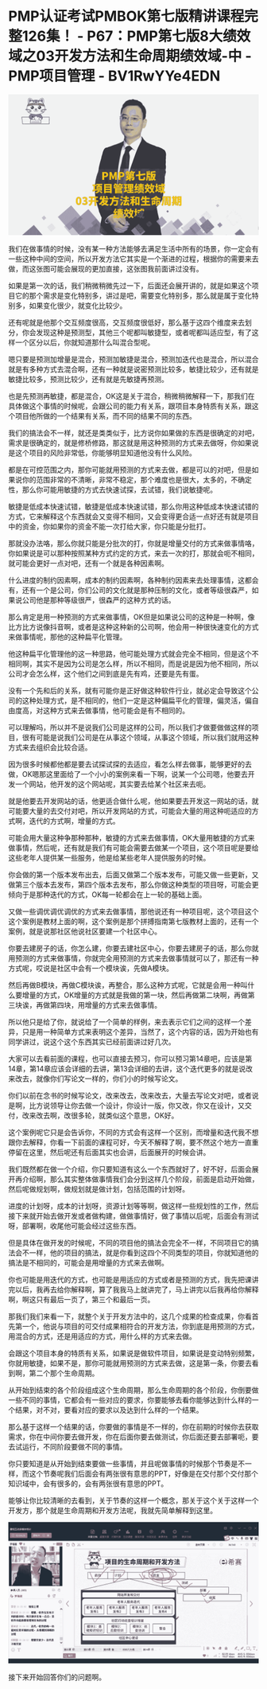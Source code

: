# PMP认证考试PMBOK第七版精讲课程完整126集！ - P67：PMP第七版8大绩效域之03开发方法和生命周期绩效域-中 - PMP项目管理 - BV1RwYYe4EDN

![](img/eefe3a63a866e61727558d73cc3992e2_0.png)

我们在做事情的时候，没有某一种方法能够去满足生活中所有的场景，你一定会有一些这种中间的空间，所以开发方法它其实是一个渐进的过程，根据你的需要来去做，而这张图可能会展现的更加直接，这张图我前面讲过没有。

如果是第一次的话，我们稍微稍微先过一下，后面还会展开讲的，就是如果这个项目它的那个需求是变化特别多，讲过是吧，需要变化特别多，那么就是属于变化特别多，如果变化很少，就变化比较少。

还有呢就是他那个交互频度很高，交互频度很低好，那么基于这四个维度来去划分，你会发现这种是预测型，其他三个呢都叫敏捷型，或者呢都叫适应型，有了这样一个区分以后，你就知道那什么叫混合型呢。

嗯只要是预测加增量是混合，预测加敏捷是混合，预测加迭代也是混合，所以混合就是有多种方式去混合啊，还有一种就是说密预测比较多，敏捷比较少，还有就是敏捷比较多，预测比较少，还有就是先敏捷再预测。

也是先预测再敏捷，都是混合，OK这是关于混合，稍微稍微解释一下，那我们在具体做这个事情的时候呢，会跟公司的能力有关系，跟项目本身特质有关系，跟这个项目他所做的一个结果有关系，而不同的结果不同的东西。

我们的搞法会不一样，就还是类类似于，比方说你如果做的东西是很确定的对吧，需求是很确定的，就是修桥修路，那这就是用这种预测的方式来去做呀，你如果说是这个项目的风险非常低，你能够明显知道他没有什么风险。

都是在可控范围之内，那你可能就用预测的方式来去做，都是可以的对吧，但是如果说你的范围非常的不清晰，非常不稳定，那个难度也是很大，太多的，不确定性，那么你可能用敏捷的方式去快速试探，去试错，我们说敏捷呢。

敏捷是低成本快速试错，敏捷是低成本快速试错，那么你用这种低成本快速试错的方式，它来解释这个东西就会又变得不相同，又会变得更合适一点好还有就是项目中的资金，你如果你的资金不能一次打给大家，你只能是分批打。

那就没办法咯，那么你就只能是分批次的打，你就是增量交付的方式来做事情咯，你如果说是可以那种按照某种方式约定的方式，来去一次的打，那就会呃不相同，就可能会更好一点对吧，还有一个就是各种因素啊。

什么进度的制约因素啊，成本的制约因素啊，各种制约因素来去处理事情，这都会有，还有一个是公司，你们公司的文化就是那种压制的文化，或者等级很森严，如果说公司他是那种等级很严，很森严的这种方式的话。

那么肯定是用一种预测的方式来做事情，OK但是如果说公司的这种是一种啊，像比方比方说像抖音啊，或者是这种这种新的公司啊，他会用一种很快速变化的方式来做事情呢，那他的这种扁平化管理。

他这种扁平化管理他的这一种思路，他可能处理方式就会完全不相同，但是这个不相同啊，其实不是因为公司是怎么样，所以不相同，而是说是因为他不相同，所以公司才会怎么样，这个他们之间到底是先有鸡，还要是先有蛋。

没有一个先和后的关系，就有可能你是正好做这种软件行业，就必定会导致这个公司的这种处理方式，是不相同的，他们一定是这种偏扁平化的管理，偏灵活，偏自由度高，对这种方式来去做事情，他可能会是有不相同的。

可以理解吗，所以并不是说我们公司是这样的公司，所以我们才做要做做这样的项目，很有可能是说我们公司是在从事这个领域，从事这个领域，所以我们就用这种方式来去组织会比较合适。

因为很多时候都他都是要去试探试探的去适应，看怎么样去做事，能够更好的去做，OK嗯那这里面给了一个小小的案例来看一下啊，说某一个公司嗯，他要去开发一个网站，他开发的这个网站呢，其实要去给某个社区来去呃。

就是他要去开发网站的话，他更适合做什么呢，他如果要去开发这一网站的话，就可能要大量的去交付对吧，所以开发网站的方式，可能会大量的用这种呃适应的方式啊，迭代的方式啊，增量的方式。

可能会用大量这种争那种那种，敏捷的方式来去做事情，OK大量用敏捷的方式来做事情，然后呢，还有就是我们有可能会需要去做某一个项目，这个项目呢是要给这些老年人提供某一些服务，他是给某些老年人提供服务的时候。

你会做的第一个版本发布出去，后面又做第二个版本发布，可能又做一些更新，又做第三个版本去发布，第四个版本去发布，那么你做这种类型的项目呀，可能会更倾向于是那种迭代的方式，OK每一轮都会在上一轮的基础上面。

又做一些调优调优调优的方式来去做事情，那他说还有一种项目呢，这个项目这个这个案例是教材上面的啊，这个案例是那个拼搏指南第七版教材上面的，还有一个案例，就是说那社区他说社区要建一个社区中心。

你要去建房子的话，你怎么建，你要去建社区中心，你要去建房子的话，那么你就用预测的方式来做事情，你就完全用预测的方式来去做事情就可以了，那还有一种方式呢，哎说是社区中会有一个模块诶，先做A模块。

然后再做B模块，再做C模块诶，再整合，那么这种方式呢，它就是会用一种叫什么要增量的方式，OK增量的方式就是我做的第一块，然后再做第二块啊，再做第三块诶，再做第四块，用增量的方式来去做事情。

所以他只是给了你，就说给了一个简单的样例，来去表示它们之间的这样一个差异，只是用一种简单方式来表明这个差异，当然了，这个内容的话，因为开始也有同学讲过，说这个这个东西其实已经前面讲过好几次。

大家可以去看前面的课程，也可以直接去预习，你可以预习第14章吧，应该是第14章，第14章应该会详细的去讲，第13会详细的去讲，这个迭代更多的就是说改来改去，就像你们写论文一样的，你们小的时候写论文。

你们以前在念书的时候写论文，改来改去，改来改去，大量去写论文对吧，或者说是啊，比方说领导让你去做一个设计，你设计一版，你又改，你又在设计，又交付，改来改去啊，改很多轮，就类似这个意思，OK好。

这个案例呢它只是会告诉你，不同的方式会有这样一个区别，而增量和迭代我不想跟你去解释，你看一下前面的课程可好，今天不解释了啊，要不然这个地方一直重停留在这里，然后呢还有后面其实也会讲，后面展开的时候会讲。

我们既然都在做一个介绍，你只要知道有这么一个东西就好了，好不好，后面会展开再介绍啊，那么其实整体做事情我们会分到这样几个阶段，前面是启动开始做，然后呢做规划啊，做规划就是做计划，包括范围的计划呀。

进度的计划呀，成本的计划呀，资源计划等等啊，做这样一些规划性的工作，然后接下来就开始去做开发或者做构建，做做事情好，做了事情以后呢，后面会有测试呀，部署啊，收尾他可能会经过这些东西。

但是具体在做开发的时候呢，不同的项目他的搞法会完全不一样，不同项目它的搞法会不一样，他的项目的搞法，就是你看到这四个不同类型的项目，你就知道他的搞法是不相同的，可能会是用增量的方式来去做啊。

你也可能是用迭代的方式，也可能是用适应的方式或者是预测的方式，我先把课讲完以后，我再去给你解释啊，算了我我马上就讲完了，马上讲完以后我再给你解释啊，啊这只有最后一页了，第三个和最后一页。

那我们我们来看一下，就整个关于开发方法中的，这几个成果的检查成果，你看首先第一个，他说与项目的可交付成果相符合的开发方法，你到底是用预测的方式，用混合的方式，还是用适应的方式，用什么样的方式来去做。

会跟这个项目本身的特质有关系，如果说是做软件项目，如果说是变动特别频繁，你就用敏捷，如果不是，那你可能就用预测的方式来去做，这是第一条，你要去看到啊，第二个那个生命周期。

从开始到结束的各个阶段组成这个生命周期，那么生命周期的各个阶段，你倒要做一些不同的事情，它都会有一些对应的要求，你要能够去看你能够达到什么样的一个结果，对不对，要看对应的要求以及达到什么样的一个结果。

那么基于这样一个结果的话，你要做的事情是不一样的，你在前期的时候你去获取需求，你在中间你要去做开发，你在后面你要去做测试，你后面还要去部署呃，要去试运行，不同阶段要做不同的事情。

你只要知道是从开始到结束要做一些事情，并且呢做事情的时候那个节奏是不一样，而这个节奏呢我们后面会有两张很有意思的PPT，好像是在交付那个交付那个知识域中，会有很多的，会有两张很有意思的PPT。

能够让你比较清晰的去看到，关于节奏的这样一个概念，那关于这个关于这样一个开发方，那个就是生命周期和开发方法呢，我就先简单解释到这里。



![](img/eefe3a63a866e61727558d73cc3992e2_2.png)

接下来开始回答你们的问题啊。